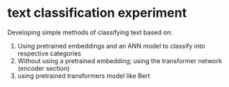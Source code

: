 # text classification experiment
Developing simple methods of classifying text based on:
1) Using pretrained embeddings and an ANN model to classify into respective categories
2) Without using a pretrained embedding; using the transformer network (encoder section)
3) using pretrained transformers model like Bert 
